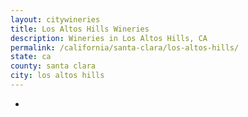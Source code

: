 ```yaml
---
layout: citywineries
title: Los Altos Hills Wineries
description: Wineries in Los Altos Hills, CA
permalink: /california/santa-clara/los-altos-hills/
state: ca
county: santa clara
city: los altos hills
---
```

-
